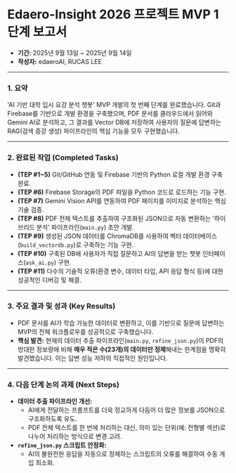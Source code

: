 # Edaero-Insight 2026 프로젝트 MVP 1단계 보고서

- **기간:** 2025년 9월 13일 ~ 2025년 9월 14일
- **작성자:** edaeroAI, RUCAS LEE

---

### 1. 요약
'AI 기반 대학 입시 요강 분석 챗봇' MVP 개발의 첫 번째 단계를 완료했습니다. Git과 Firebase를 기반으로 개발 환경을 구축했으며, PDF 문서를 클라우드에서 읽어와 Gemini AI로 분석하고, 그 결과를 Vector DB에 저장하여 사용자의 질문에 답변하는 RAG(검색 증강 생성) 파이프라인의 핵심 기능을 모두 구현했습니다.

---

### 2. 완료된 작업 (Completed Tasks)
- **(TEP #1~5)** Git/GitHub 연동 및 Firebase 기반의 Python 로컬 개발 환경 구축 완료.
- **(TEP #6)** Firebase Storage의 PDF 파일을 Python 코드로 로드하는 기능 구현.
- **(TEP #7)** Gemini Vision API를 연동하여 PDF 페이지를 이미지로 분석하는 핵심 기술 검증.
- **(TEP #8)** PDF 전체 텍스트를 추출하여 구조화된 JSON으로 자동 변환하는 '하이브리드 분석' 파이프라인(`main.py`) 초안 개발.
- **(TEP #9)** 생성된 JSON 데이터를 ChromaDB를 사용하여 벡터 데이터베이스(`build_vectordb.py`)로 구축하는 기능 구현.
- **(TEP #10)** 구축된 DB에 사용자가 직접 질문하고 AI의 답변을 받는 챗봇 인터페이스(`ask_ai.py`) 구현.
- **(TEP #11)** 다수의 기술적 오류(환경 변수, 데이터 타입, API 응답 형식 등)에 대한 성공적인 디버깅 및 해결.

---

### 3. 주요 결과 및 성과 (Key Results)
- PDF 문서를 AI가 학습 가능한 데이터로 변환하고, 이를 기반으로 질문에 답변하는 MVP의 전체 워크플로우를 성공적으로 구축했습니다.
- **핵심 발견:** 현재의 데이터 추출 파이프라인(`main.py`, `refine_json.py`)이 PDF의 방대한 정보량에 비해 **매우 적은 수(23개)의 데이터만 정제**해내는 한계점을 명확히 발견했습니다. 이는 답변 성능 저하의 직접적인 원인입니다.

---

### 4. 다음 단계 논의 과제 (Next Steps)
- **데이터 추출 파이프라인 개선:**
    - AI에게 전달하는 프롬프트를 더욱 정교하게 다듬어 더 많은 정보를 JSON으로 구조화하도록 유도.
    - PDF 전체 텍스트를 한 번에 처리하는 대신, 의미 있는 단위(예: 전형별 섹션)로 나누어 처리하는 방식으로 변경 고려.
- **`refine_json.py` 스크립트 안정화:**
    - AI의 불완전한 응답을 자동으로 정제하는 스크립트의 오류를 해결하여 수동 개입 최소화.